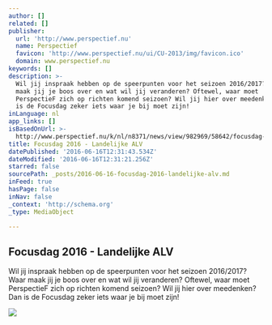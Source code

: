 ```yaml
---
author: []
related: []
publisher:
  url: 'http://www.perspectief.nu'
  name: Perspectief
  favicon: 'http://www.perspectief.nu/ui/CU-2013/img/favicon.ico'
  domain: www.perspectief.nu
keywords: []
description: >-
  Wil jij inspraak hebben op de speerpunten voor het seizoen 2016/2017? Waar
  maak jij je boos over en wat wil jij veranderen? Oftewel, waar moet
  PerspectieF zich op richten komend seizoen? Wil jij hier over meedenken? Dan
  is de Focusdag zeker iets waar je bij moet zijn!
inLanguage: nl
app_links: []
isBasedOnUrl: >-
  http://www.perspectief.nu/k/nl/n8371/news/view/982969/58642/focusdag-2016-landelijke-alv.html
title: Focusdag 2016 - Landelijke ALV
datePublished: '2016-06-16T12:31:43.534Z'
dateModified: '2016-06-16T12:31:21.256Z'
starred: false
sourcePath: _posts/2016-06-16-focusdag-2016-landelijke-alv.md
inFeed: true
hasPage: false
inNav: false
_context: 'http://schema.org'
_type: MediaObject

---
```

<article style=""><h1>Focusdag 2016 - Landelijke ALV</h1><p>Wil jij inspraak hebben op de speerpunten voor het seizoen 2016/2017? Waar maak jij je boos over en wat wil jij veranderen? Oftewel, waar moet PerspectieF zich op richten komend seizoen? Wil jij hier over meedenken? Dan is de Focusdag zeker iets waar je bij moet zijn!</p><img src="http://www.perspectief.nu/l/nl/library/download/R25aajfzg81Si4zyfRJx8_a_KNnJHSPQF4T/banner.jpg?color=ffffff&amp;scaleType=5&amp;width=944&amp;height=390&amp;ext=.jpg" /></article>